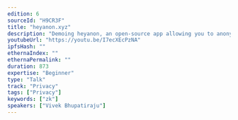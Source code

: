 ```yaml
---
edition: 6
sourceId: "H9CR3F"
title: "heyanon.xyz"
description: "Demoing heyanon, an open-source app allowing you to anonymously tweet as a verified member of on and off-chain groups. We’ll talk about how you can submit your own groups, our work on improving the ECDSA group experience, and our many ideas for extensions!"
youtubeUrl: "https://youtu.be/I7ecXEcPzNA"
ipfsHash: ""
ethernaIndex: ""
ethernaPermalink: ""
duration: 873
expertise: "Beginner"
type: "Talk"
track: "Privacy"
tags: ["Privacy"]
keywords: ["zk"]
speakers: ["Vivek Bhupatiraju"]
---
```

